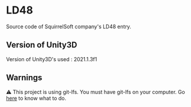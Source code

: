 # LD48

Source code of SquirrelSoft company's LD48 entry.

## Version of Unity3D

Version of Unity3D's used : 2021.1.3f1

## Warnings

:warning: This project is using git-lfs. You must have git-lfs on your computer. Go [here](https://help.github.com/en/articles/installing-git-large-file-storage) to know what to do.
